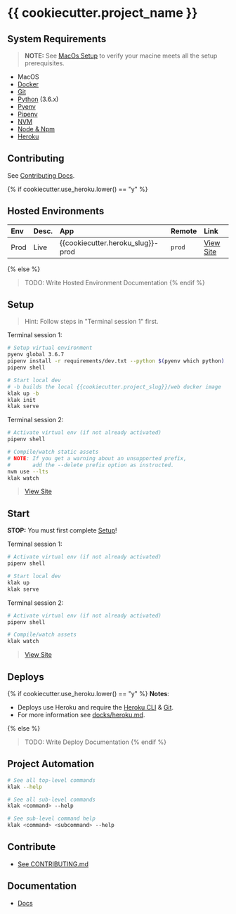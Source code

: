 [Docker for Mac]: https://docs.docker.com/docker-for-mac/install/  "Download Docker for Mac"
[Docker]: https://docs.docker.com/docker-for-mac/install/  "Download Docker for Mac"
[Docker Hub]: https://hub.docker.com/ "Docker Hub Homepage"
[Node & Npm]: https://nodejs.org/en/download/ "Intsall Node"
[Homebrew]: http://brew.sh/ "Homebrew Homepage"
[Heroku]: https://www.heroku.com/ "Heroku Homepage"
[Virtualenv]: https://virtualenv.pypa.io/en/stable/ "Virtualenv Docs"
[Virtualenvwrapper]: https://virtualenvwrapper.readthedocs.io/ "Virtualenvwrapper Docs"
[Pipenv]: https://docs.pipenv.org/ "Pipenv Docs"
[Heroku CLI]: https://devcenter.heroku.com/articles/heroku-cli "Heroku CLI Homepage"
[Git]: https://example.com "Git Homepage"
[Python]: https://example.com "Python Homepage"
[Pyenv]: https://github.com/pyenv/pyenv "Pyenv Docs"
[NVM]: https://github.com/creationix/nvm "NVM Docs"

# {{ cookiecutter.project_name }}

## System Requirements

> __NOTE:__ See [MacOs Setup](./docs/macos_setup.md) to verify your macine meets all the setup prerequisites.

- MacOS
- [Docker]
- [Git]
- [Python] (3.6.x)
- [Pyenv]
- [Pipenv]
- [NVM]
- [Node & Npm]
- [Heroku]

## Contributing

See [Contributing Docs](./CONTRIBUTING.md).

{% if cookiecutter.use_heroku.lower() == "y" %}
## Hosted Environments

| Env | Desc. | App | Remote | Link |
| :--  | :-- | :-- | :-- | :-- |
| Prod | Live | {{cookiecutter.heroku_slug}}-prod | `prod` | [View Site](https://{{cookiecutter.heroku_slug}}-prod.herokuapp.com) |
{% else %}
> TODO: Write Hosted Environment Documentation
{% endif %}

## Setup

> Hint: Follow steps in "Terminal session 1" first.

Terminal session 1:
```bash
# Setup virtual environment
pyenv global 3.6.7
pipenv install -r requirements/dev.txt --python $(pyenv which python)
pipenv shell

# Start local dev
# -b builds the local {{cookiecutter.project_slug}}/web docker image
klak up -b
klak init
klak serve
```

Terminal session 2:
```bash
# Activate virtual env (if not already activated)
pipenv shell

# Compile/watch static assets
# NOTE: If you get a warning about an unsupported prefix,
#       add the --delete prefix option as instructed.
nvm use --lts
klak watch
```

> [View Site](http://localhost:8000)

## Start

__STOP:__ You must first complete [Setup](#setup)!

Terminal session 1:

```bash
# Activate virtual env (if not already activated)
pipenv shell

# Start local dev
klak up
klak serve
```

Terminal session 2:

```bash
# Activate virtual env (if not already activated)
pipenv shell

# Compile/watch assets
klak watch
```

> [View Site](http://localhost:8000)


## Deploys

{% if cookiecutter.use_heroku.lower() == "y" %}
__Notes__:

* Deploys use Heroku and require the [Heroku CLI] & [Git].
* For more information see [docks/heroku.md](./docs/heroku.md).

{% else %}
> TODO: Write Deploy Documentation
{% endif %}

## Project Automation

```bash
# See all top-level commands
klak --help

# See all sub-level commands
klak <command> --help

# See sub-level command help
klak <command> <subcommand> --help
```

## Contribute

- [See CONTRIBUTING.md](./CONTRIBUTING.md)

## Documentation

- [Docs](./docs)
